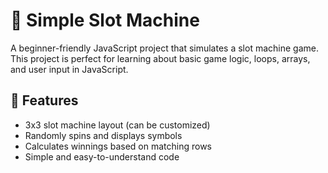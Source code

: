 # 🎰 Simple Slot Machine

A beginner-friendly JavaScript project that simulates a slot machine game.  
This project is perfect for learning about basic game logic, loops, arrays, and user input in JavaScript.

## 🚀 Features
- 3x3 slot machine layout (can be customized)
- Randomly spins and displays symbols
- Calculates winnings based on matching rows
- Simple and easy-to-understand code

